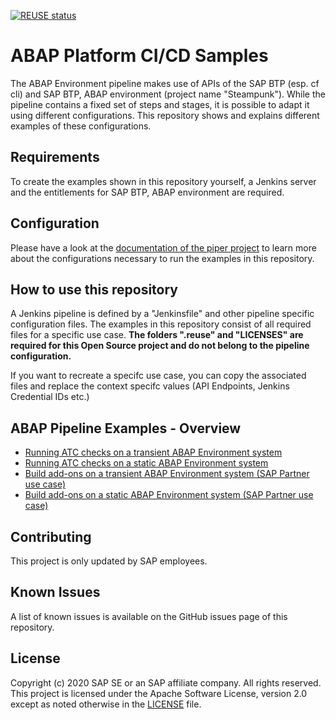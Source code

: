 [![REUSE status](https://api.reuse.software/badge/github.com/SAP-samples/abap-platform-ci-cd-samples)](https://api.reuse.software/info/github.com/SAP-samples/abap-platform-ci-cd-samples)

# ABAP Platform CI/CD Samples
The ABAP Environment pipeline makes use of APIs of the SAP BTP (esp. cf cli) and  SAP BTP, ABAP environment (project name "Steampunk"). While the pipeline contains a fixed set of steps and stages, it is possible to adapt it using different configurations. This repository shows and explains different examples of these configurations. 

## Requirements
To create the examples shown in this repository yourself, a Jenkins server and the entitlements for SAP BTP, ABAP environment are required.

## Configuration
Please have a look at the [documentation of the piper project](https://sap.github.io/jenkins-library/pipelines/abapEnvironment/introduction/) to learn more about the configurations necessary to run the examples in this repository.

## How to use this repository

A Jenkins pipeline is defined by a "Jenkinsfile" and other pipeline specific configuration files. The examples in this repository consist of all required files for a specific use case. **The folders ".reuse" and "LICENSES" are required for this Open Source project and do not belong to the pipeline configuration.**

If you want to recreate a specifc use case, you can copy the associated files and replace the context specifc values (API Endpoints, Jenkins Credential IDs etc.)

## ABAP Pipeline Examples - Overview

* [Running ATC checks on a transient ABAP Environment system](https://github.com/SAP-samples/abap-platform-ci-cd-samples/tree/atc-transient)
* [Running ATC checks on a static ABAP Environment system](https://github.com/SAP-samples/abap-platform-ci-cd-samples/tree/atc-static)
* [Build add-ons on a transient ABAP Environment system (SAP Partner use case)](https://github.com/SAP-samples/abap-platform-ci-cd-samples/tree/addon-build)
* [Build add-ons on a static ABAP Environment system (SAP Partner use case)](https://github.com/SAP-samples/abap-platform-ci-cd-samples/tree/addon-build-static)

## Contributing

This project is only updated by SAP employees.
 
## Known Issues
A list of known issues is available on the GitHub issues page of this repository.

## License
Copyright (c) 2020 SAP SE or an SAP affiliate company. All rights reserved. This project is licensed under the Apache Software License, version 2.0 except as noted otherwise in the [LICENSE](LICENSES/Apache-2.0.txt) file.
